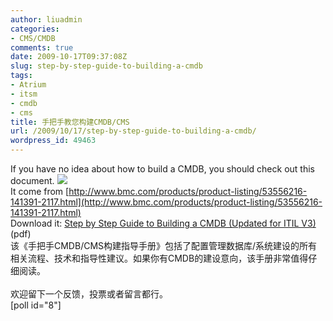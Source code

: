 ```yaml
---
author: liuadmin
categories:
- CMS/CMDB
comments: true
date: 2009-10-17T09:37:08Z
slug: step-by-step-guide-to-building-a-cmdb
tags:
- Atrium
- itsm
- cmdb
- cms
title: 手把手教您构建CMDB/CMS
url: /2009/10/17/step-by-step-guide-to-building-a-cmdb/
wordpress_id: 49463
---
```


If you have no idea about how to build a CMDB, you should check out this document. ![](http://media.cms.bmc.com/images/products-graphics-logo-atrium.gif)<br />It come from [http://www.bmc.com/products/product-listing/53556216-141391-2117.html](http://www.bmc.com/products/product-listing/53556216-141391-2117.html)<br />Download it: [Step by Step Guide to Building a CMDB (Updated for ITIL  V3)](http://documents.bmc.com/products/documents/60/54/96054/96054.pdf) (pdf)<br />该《手把手CMDB/CMS构建指导手册》包括了配置管理数据库/系统建设的所有相关流程、技术和指导性建议。如果你有CMDB的建设意向，该手册非常值得仔细阅读。<br /><br />欢迎留下一个反馈，投票或者留言都行。<br />[poll id="8"]
